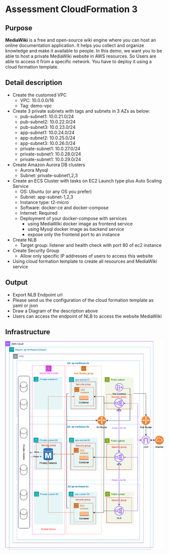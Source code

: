# Assessment CloudFormation 3
## Purpose
<b>MediaWiki</b> is a free and open-source wiki engine where you can host an online documentation application.
It helps you collect and organize knowledge and make it available to people.
In this demo, we want you to be able to host a private MediaWiki website in AWS resources. So Users are able to access it from a specific
network.
You have to deploy it using a cloud formation template.

## Detail description

- Create the customed VPC 
    - VPC: 10.0.0.0/16
    - Tag: demo-vpc
- Create 3 private subnets with tags and subnets in 3 AZs as below:
    - pub-subnet1: 10.0.21.0/24
    - pub-subnet2: 10.0.22.0/24
    - pub-subnet3: 10.0.23.0/24 
    - app-subnet1: 10.0.24.0/24
    - app-subnet2: 10.0.25.0/24
    - app-subnet3: 10.0.26.0/24
    - private-subnet1: 10.0.27.0/24
    - private-subnet1: 10.0.28.0/24
    - private-subnet1: 10.0.29.0/24
- Create Amazon Aurora DB clusters
    - Aurora Mysql
    - Subnet: private-subnet1,2,3
- Create an ECS Cluster with tasks on EC2 Launch type plus Auto Scaling Service
    - OS: Ubuntu (or any OS you prefer)
    - Subnet: app-subnet-1,2,3
    - Instance type: t2-micro
    - Software: docker-ce and docker-compose
    - Internet: Required
    - Deployment of your docker-compose with services
        - using MediaWiki docker image as frontend service
        - using Mysql docker image as backend service
        - expose only the frontend port to an instance
- Create NLB
    - Target group: listener and health check with port 80 of ec2 instance
- Create Security Group
    - Allow only specific IP addresses of users to access this website
- Using cloud formation template to create all resources and MediaWiki service
## Output
- Export NLB Endpoint url
- Please send us the configuration of the cloud formation template as yaml or json
- Draw a Diagram of the description above
- Users can access the endpoint of NLB to access the website MediaWiki

## Infrastructure
<p align="center">
<img src="./Infra-Cloudformation 3.png" width="660"/>
</p>
